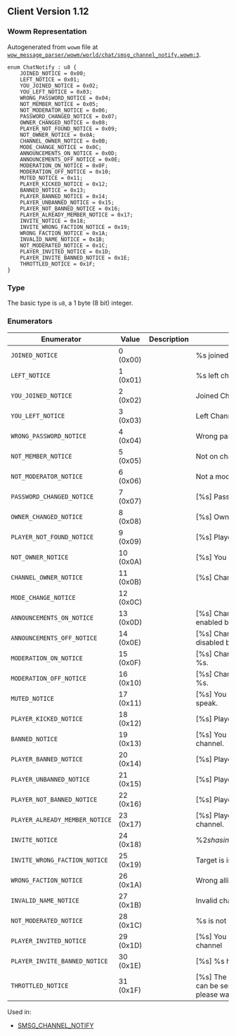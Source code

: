 ## Client Version 1.12

### Wowm Representation

Autogenerated from `wowm` file at [`wow_message_parser/wowm/world/chat/smsg_channel_notify.wowm:3`](https://github.com/gtker/wow_messages/tree/main/wow_message_parser/wowm/world/chat/smsg_channel_notify.wowm#L3).

```rust,ignore
enum ChatNotify : u8 {
    JOINED_NOTICE = 0x00;
    LEFT_NOTICE = 0x01;
    YOU_JOINED_NOTICE = 0x02;
    YOU_LEFT_NOTICE = 0x03;
    WRONG_PASSWORD_NOTICE = 0x04;
    NOT_MEMBER_NOTICE = 0x05;
    NOT_MODERATOR_NOTICE = 0x06;
    PASSWORD_CHANGED_NOTICE = 0x07;
    OWNER_CHANGED_NOTICE = 0x08;
    PLAYER_NOT_FOUND_NOTICE = 0x09;
    NOT_OWNER_NOTICE = 0x0A;
    CHANNEL_OWNER_NOTICE = 0x0B;
    MODE_CHANGE_NOTICE = 0x0C;
    ANNOUNCEMENTS_ON_NOTICE = 0x0D;
    ANNOUNCEMENTS_OFF_NOTICE = 0x0E;
    MODERATION_ON_NOTICE = 0x0F;
    MODERATION_OFF_NOTICE = 0x10;
    MUTED_NOTICE = 0x11;
    PLAYER_KICKED_NOTICE = 0x12;
    BANNED_NOTICE = 0x13;
    PLAYER_BANNED_NOTICE = 0x14;
    PLAYER_UNBANNED_NOTICE = 0x15;
    PLAYER_NOT_BANNED_NOTICE = 0x16;
    PLAYER_ALREADY_MEMBER_NOTICE = 0x17;
    INVITE_NOTICE = 0x18;
    INVITE_WRONG_FACTION_NOTICE = 0x19;
    WRONG_FACTION_NOTICE = 0x1A;
    INVALID_NAME_NOTICE = 0x1B;
    NOT_MODERATED_NOTICE = 0x1C;
    PLAYER_INVITED_NOTICE = 0x1D;
    PLAYER_INVITE_BANNED_NOTICE = 0x1E;
    THROTTLED_NOTICE = 0x1F;
}
```
### Type
The basic type is `u8`, a 1 byte (8 bit) integer.
### Enumerators
| Enumerator | Value  | Description | Comment |
| --------- | -------- | ----------- | ------- |
| `JOINED_NOTICE` | 0 (0x00) |  | %s joined channel. |
| `LEFT_NOTICE` | 1 (0x01) |  | %s left channel. |
| `YOU_JOINED_NOTICE` | 2 (0x02) |  | Joined Channel: [%s] -- You joined |
| `YOU_LEFT_NOTICE` | 3 (0x03) |  | Left Channel: [%s] -- You left |
| `WRONG_PASSWORD_NOTICE` | 4 (0x04) |  | Wrong password for %s. |
| `NOT_MEMBER_NOTICE` | 5 (0x05) |  | Not on channel %s. |
| `NOT_MODERATOR_NOTICE` | 6 (0x06) |  | Not a moderator of %s. |
| `PASSWORD_CHANGED_NOTICE` | 7 (0x07) |  | [%s] Password changed by %s. |
| `OWNER_CHANGED_NOTICE` | 8 (0x08) |  | [%s] Owner changed to %s. |
| `PLAYER_NOT_FOUND_NOTICE` | 9 (0x09) |  | [%s] Player %s was not found. |
| `NOT_OWNER_NOTICE` | 10 (0x0A) |  | [%s] You are not the channel owner. |
| `CHANNEL_OWNER_NOTICE` | 11 (0x0B) |  | [%s] Channel owner is %s. |
| `MODE_CHANGE_NOTICE` | 12 (0x0C) |  |  |
| `ANNOUNCEMENTS_ON_NOTICE` | 13 (0x0D) |  | [%s] Channel announcements enabled by %s. |
| `ANNOUNCEMENTS_OFF_NOTICE` | 14 (0x0E) |  | [%s] Channel announcements disabled by %s. |
| `MODERATION_ON_NOTICE` | 15 (0x0F) |  | [%s] Channel moderation enabled by %s. |
| `MODERATION_OFF_NOTICE` | 16 (0x10) |  | [%s] Channel moderation disabled by %s. |
| `MUTED_NOTICE` | 17 (0x11) |  | [%s] You do not have permission to speak. |
| `PLAYER_KICKED_NOTICE` | 18 (0x12) |  | [%s] Player %s kicked by %s. |
| `BANNED_NOTICE` | 19 (0x13) |  | [%s] You are banned from that channel. |
| `PLAYER_BANNED_NOTICE` | 20 (0x14) |  | [%s] Player %s banned by %s. |
| `PLAYER_UNBANNED_NOTICE` | 21 (0x15) |  | [%s] Player %s unbanned by %s. |
| `PLAYER_NOT_BANNED_NOTICE` | 22 (0x16) |  | [%s] Player %s is not banned. |
| `PLAYER_ALREADY_MEMBER_NOTICE` | 23 (0x17) |  | [%s] Player %s is already on the channel. |
| `INVITE_NOTICE` | 24 (0x18) |  | %2$s has invited you to join the channel '%1$s'. |
| `INVITE_WRONG_FACTION_NOTICE` | 25 (0x19) |  | Target is in the wrong alliance for %s. |
| `WRONG_FACTION_NOTICE` | 26 (0x1A) |  | Wrong alliance for %s. |
| `INVALID_NAME_NOTICE` | 27 (0x1B) |  | Invalid channel name |
| `NOT_MODERATED_NOTICE` | 28 (0x1C) |  | %s is not moderated |
| `PLAYER_INVITED_NOTICE` | 29 (0x1D) |  | [%s] You invited %s to join the channel |
| `PLAYER_INVITE_BANNED_NOTICE` | 30 (0x1E) |  | [%s] %s has been banned. |
| `THROTTLED_NOTICE` | 31 (0x1F) |  | [%s] The number of messages that can be sent to this channel is limited, please wait to send another message. |

Used in:
* [SMSG_CHANNEL_NOTIFY](smsg_channel_notify.md)

